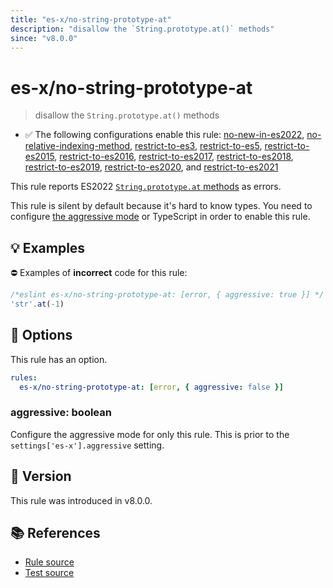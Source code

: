```yaml
---
title: "es-x/no-string-prototype-at"
description: "disallow the `String.prototype.at()` methods"
since: "v8.0.0"
---
```


# es-x/no-string-prototype-at
> disallow the `String.prototype.at()` methods

- ✅ The following configurations enable this rule: [no-new-in-es2022], [no-relative-indexing-method], [restrict-to-es3], [restrict-to-es5], [restrict-to-es2015], [restrict-to-es2016], [restrict-to-es2017], [restrict-to-es2018], [restrict-to-es2019], [restrict-to-es2020], and [restrict-to-es2021]

This rule reports ES2022 [`String.prototype.at` methods](https://github.com/tc39/proposal-relative-indexing-method) as errors.

This rule is silent by default because it's hard to know types. You need to configure [the aggressive mode](https://github.com/eslint-community/eslint-plugin-es-x/tree/master/docs/#the-aggressive-mode) or TypeScript in order to enable this rule.

## 💡 Examples

⛔ Examples of **incorrect** code for this rule:

<eslint-playground type="bad">

```js
/*eslint es-x/no-string-prototype-at: [error, { aggressive: true }] */
'str'.at(-1)
```

</eslint-playground>

## 🔧 Options

This rule has an option.

```yaml
rules:
  es-x/no-string-prototype-at: [error, { aggressive: false }]
```

### aggressive: boolean

Configure the aggressive mode for only this rule.
This is prior to the `settings['es-x'].aggressive` setting.

## 🚀 Version

This rule was introduced in v8.0.0.

## 📚 References

- [Rule source](https://github.com/eslint-community/eslint-plugin-es-x/blob/master/lib/rules/no-string-prototype-at.js)
- [Test source](https://github.com/eslint-community/eslint-plugin-es-x/blob/master/tests/lib/rules/no-string-prototype-at.js)

[no-new-in-es2022]: ../configs/index.md#no-new-in-es2022
[no-relative-indexing-method]: ../configs/index.md#no-relative-indexing-method
[restrict-to-es3]: ../configs/index.md#restrict-to-es3
[restrict-to-es5]: ../configs/index.md#restrict-to-es5
[restrict-to-es2015]: ../configs/index.md#restrict-to-es2015
[restrict-to-es2016]: ../configs/index.md#restrict-to-es2016
[restrict-to-es2017]: ../configs/index.md#restrict-to-es2017
[restrict-to-es2018]: ../configs/index.md#restrict-to-es2018
[restrict-to-es2019]: ../configs/index.md#restrict-to-es2019
[restrict-to-es2020]: ../configs/index.md#restrict-to-es2020
[restrict-to-es2021]: ../configs/index.md#restrict-to-es2021
